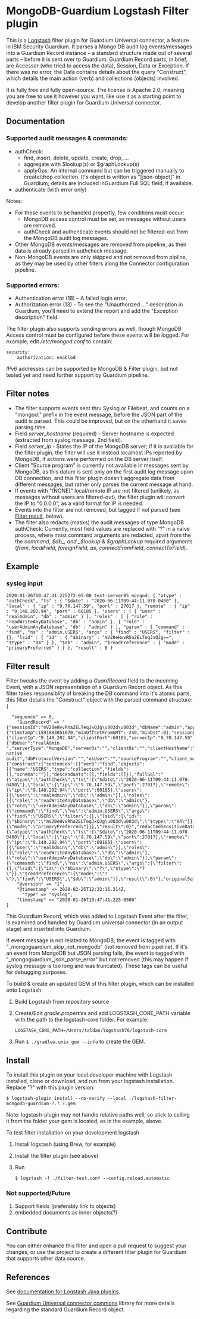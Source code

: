 # MongoDB-Guardium Logstash Filter plugin

This is a [Logstash](https://github.com/elastic/logstash) filter plugin for Guardium Universal connector, a feature in IBM Security Guardium. It parses a Mongo DB audit log events/messages into a Guardium Record instance – a standard structure made out of several parts – before it is sent over to Guardium. Guardium Record parts, in brief, are Accessor (who tried to access the data), Session, Data or Exception. If there was no error, the Data contains details about the query "Construct", which details the main action (verb) and collections (objects) involved.  

It is fully free and fully open-source. The license is Apache 2.0, meaning you are free to use it however you want, like use it as a starting point to develop another filter plugin for Guardium Universal connector.

## Documentation
### Supported audit messages & commands: 
* authCheck: 
    * find, insert, delete, update, create, drop, ... 
    * aggregate with $lookup(s) or $graphLookup(s)
    * applyOps: An internal command but can be triggered manually to create/drop collection. It's object is written as "\[json-object\]" in Guardium; details are included inGuardium Full SQL field, if available. 
* authenticate (with error only) 

Notes: 
* For these events to be handled propertly, few conditions must occur: 
    * MongoDB access control must be set, as messages without users are removed. 
    * authCheck and authenticate events should not be filtered-out from the MongoDB audit log messages.
* Other MongoDB events/messages are removed from pipeline, as their data is already parsed in authcheck message.
* Non-MongoDB events are only skipped and not removed from pipline, as they may be used by other filters along the Connector configuration pipeline.

### Supported errors:  

* Authentication error (18) – A failed login error.
* Authorization error (13) - To see the "Unauthorized ..." description in Guardium, you'll need to extend the report and add the "Exception description" field. 

The filter plugin also supports sending errors as well, though MongoDB Access control must be configured before these events will be logged. For example, edit _/etc/mongod.conf_ to contain:

    security:  
        authorization: enabled

*IPv6* addresses can be supported by MongoDB & Filter plugin, but not tested yet and need further support by Guardium pipeline. 

## Filter notes
* The filter supports events sent thru Syslog or Filebeat, and counts on a "mongod:" prefix in the event message, before the JSON part of the audit is parsed. This could be improved, but on the otherhand it saves parsing time. 
* Field _server_hostname_ (required) - Server hostname is expected (extracted from syslog message, 2nd field).
* Field _server_ip_ - States the IP of the MongoDB server; if it is available for the filter plugin, the filter will use it instead localhost IPs reported by MongoDB, if actions were performed on the DB server itself. 
* Client "Source program" is currently not available in messages sent by MongoDB, as this datum is sent only on the first audit log message upon DB connection, and this filter plugin doesn't aggregate data from different messages, but rather only parses the current message at hand.  
* If events with "(NONE)" local/remote IP are not filtered (unlikely, as messages without users are filtered-out), the filter plugin will convert the IP to "0.0.0.0", as a valid format for IP is needed.
* Events into the filter are not removed, but tagged if not parsed (see [Filter result](#filter-result), below).
* The filter also redacts (masks) the audit messages of type MongoDB authCheck: Currently, most field values are replaced with "?" in a naïve process, where most command arguments are redacted, apart from the the _command_, _$db_, and _$lookup_ & _$graphLookup_ required arguments (_from_, _localField_, _foreignField_, _as_, _connectFromField_, _connectToField_).

## Example 
### syslog input

    2020-01-26T10:47:41.225272-05:00 test-server05 mongod: { "atype" : "authCheck", "ts" : { "$date" : "2020-06-11T09:44:11.070-0400" }, "local" : { "ip" : "9.70.147.59", "port" : 27017 }, "remote" : { "ip" : "9.148.202.94", "port" : 60185 }, "users" : [ { "user" : "realAdmin", "db" : "admin" } ], "roles" : [ { "role" : "readWriteAnyDatabase", "db" : "admin" }, { "role" : "userAdminAnyDatabase", "db" : "admin" } ], "param" : { "command" : "find", "ns" : "admin.USERS", "args" : { "find" : "USERS", "filter" : {}, "lsid" : { "id" : { "$binary" : "mV20eHvvRha2ELTeqJxQJg==", "$type" : "04" } }, "$db" : "admin", "$readPreference" : { "mode" : "primaryPreferred" } } }, "result" : 0 }

## Filter result
Filter tweaks the event by adding a _GuardRecord_ field to the incoming Event, with a JSON representation of a Guardium Record object. As this filter takes responsiblity of breaking the DB command into it's atomic parts, this filter details the "Construct" object with the parsed command structure: 
    {

      "sequence" => 0,
        "GuardRecord" => "{"sessionId":"mV20eHvvRha2ELTeqJxQJg\u003d\u003d","dbName":"admin","appUserName":"","time":{"timstamp":1591883051070,"minOffsetFromGMT":-240,"minDst":0},"sessionLocator":{"clientIp":"9.148.202.94","clientPort":60185,"serverIp":"9.70.147.59","serverPort":27017,"isIpv6":false,"clientIpv6":"","serverIpv6":""},"accessor":{"dbUser":"realAdmin ","serverType":"MongoDB","serverOs":"","clientOs":"","clientHostName":"","serverHostName":"","commProtocol":"","dbProtocol":"MongoDB native audit","dbProtocolVersion":"","osUser":"","sourceProgram":"","client_mac":"","serverDescription":"","serviceName":"admin","language":"FREE_TEXT","dataType":"CONSTRUCT"},"data":{"construct":{"sentences":[{"verb":"find","objects":[{"name":"USERS","type":"collection","fields":[],"schema":""}],"descendants":[],"fields":[]}],"fullSql":"{\"atype\":\"authCheck\",\"ts\":{\"$date\":\"2020-06-11T09:44:11.070-0400\"},\"local\":{\"ip\":\"9.70.147.59\",\"port\":27017},\"remote\":{\"ip\":\"9.148.202.94\",\"port\":60185},\"users\":[{\"user\":\"realAdmin\",\"db\":\"admin\"}],\"roles\":[{\"role\":\"readWriteAnyDatabase\",\"db\":\"admin\"},{\"role\":\"userAdminAnyDatabase\",\"db\":\"admin\"}],\"param\":{\"command\":\"find\",\"ns\":\"admin.USERS\",\"args\":{\"find\":\"USERS\",\"filter\":{},\"lsid\":{\"id\":{\"$binary\":\"mV20eHvvRha2ELTeqJxQJg\u003d\u003d\",\"$type\":\"04\"}},\"$db\":\"admin\",\"$readPreference\":{\"mode\":\"primaryPreferred\"}}},\"result\":0}","redactedSensitiveDataSql":"{\"atype\":\"authCheck\",\"ts\":{\"$date\":\"2020-06-11T09:44:11.070-0400\"},\"local\":{\"ip\":\"9.70.147.59\",\"port\":27017},\"remote\":{\"ip\":\"9.148.202.94\",\"port\":60185},\"users\":[{\"user\":\"realAdmin\",\"db\":\"admin\"}],\"roles\":[{\"role\":\"readWriteAnyDatabase\",\"db\":\"admin\"},{\"role\":\"userAdminAnyDatabase\",\"db\":\"admin\"}],\"param\":{\"command\":\"find\",\"ns\":\"admin.USERS\",\"args\":{\"filter\":{},\"lsid\":{\"id\":{\"$binary\":\"?\",\"$type\":\"?\"}},\"$readPreference\":{\"mode\":\"?\"},\"find\":\"USERS\",\"$db\":\"admin\"}},\"result\":0}"},"originalSqlCommand":""},"exception":null}",
        "@version" => "1",
        "@timestamp" => 2020-02-25T12:32:16.314Z,
          "type" => "syslog",
        "timestamp" => "2020-01-26T10:47:41.225-0500"
    }

This Guardium Record, which was added to Logstash Event after the filter, is examined and handled by Guardium universal connector (in an output stage) and inserted into Guardium. 

If event message is not related to MongoDB, the event is tagged with  "_mongoguardium_skip_not_mongodb" (not removed from pipeline). If it's an event from MongoDB but JSON parsing fails, the event is tagged with "_mongoguardium_json_parse_error" but not removed (this may happen if syslog message is too long and was truncated). These tags can be useful for debugging purposes. 


To build & create an updated GEM of this filter plugin, which can be installed onto Logstash: 
1. Build Logstash from repository source
2. Create/Edit _gradle.properties_ and add LOGSTASH_CORE_PATH variable with the path to the logstash-core folder. For example: 
    
    ```LOGSTASH_CORE_PATH=/Users/taldan/logstash76/logstash-core```

3. Run ```$ ./gradlew.unix gem --info``` to create the GEM. 

## Install
To install this plugin on your local developer machine with Logstash installed, clone or download, and run from your logstash installation. Replace "?" with this plugin version:
    
    $ logstash-plugin install --no-verify --local ./logstash-filter-mongodb-guardium-?.?.?.gem

Note: logstash-plugin may not handle relative paths well, so stick to calling it from the folder your gem is located, as in the example, above. 

To test filter installation on your development logstash
1. Install logstash (using Brew, for example)
2. Install the filter plugin (see above)
2. Run 

    ```$ logstash -f ./filter-test.conf --config.reload.automatic```


### Not supported/Future
1. Support fields (preferably link to objects)
2. embedded documents as inner objects(?)


## Contribute
You can either enhance this filter and open a pull request to suggest your changes, or use the project to create a different filter plugin for Guardium that supports other data source.


## References
See [documentation for Logstash Java plugins](https://www.elastic.co/guide/en/logstash/current/contributing-java-plugin.html).

See [Guardium Universal connector commons](https://www.github.com/IBM/guardium-universalconnector-commons) library for more details regarding the standard Guardium Record object.

